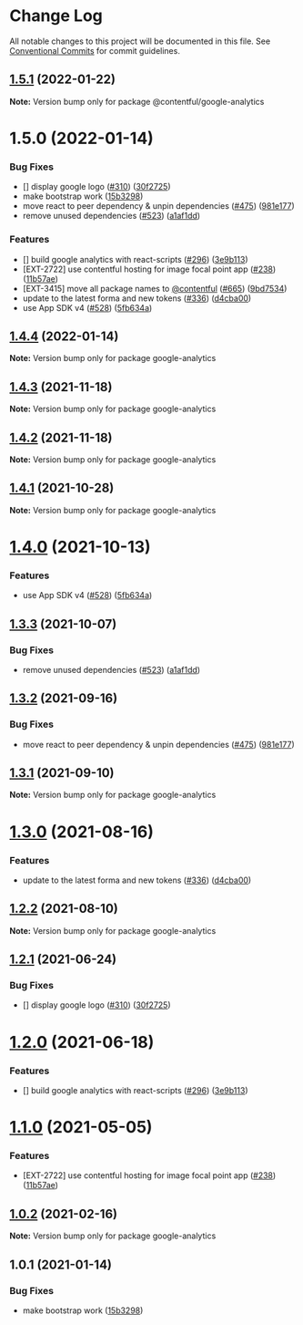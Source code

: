 # Change Log

All notable changes to this project will be documented in this file.
See [Conventional Commits](https://conventionalcommits.org) for commit guidelines.

## [1.5.1](https://github.com/contentful/apps/compare/@contentful/google-analytics@1.5.0...@contentful/google-analytics@1.5.1) (2022-01-22)

**Note:** Version bump only for package @contentful/google-analytics





# 1.5.0 (2022-01-14)


### Bug Fixes

* [] display google logo ([#310](https://github.com/contentful/apps/issues/310)) ([30f2725](https://github.com/contentful/apps/commit/30f27253cebdebe9c0c7cc8ebe1c6e0caf09342f))
* make bootstrap work ([15b3298](https://github.com/contentful/apps/commit/15b32984a3c96e3455cc13705e0347951a90bac6))
* move react to peer dependency & unpin dependencies ([#475](https://github.com/contentful/apps/issues/475)) ([981e177](https://github.com/contentful/apps/commit/981e177092fafdcce211822277d3ee0dad7ae689))
* remove unused dependencies ([#523](https://github.com/contentful/apps/issues/523)) ([a1af1dd](https://github.com/contentful/apps/commit/a1af1dd07726c1119e0c16fcbdfb3bea4f88dae2))


### Features

* [] build google analytics with react-scripts ([#296](https://github.com/contentful/apps/issues/296)) ([3e9b113](https://github.com/contentful/apps/commit/3e9b1132d998fd10fab5bba598f22807f265da3b))
* [EXT-2722] use contentful hosting for image focal point app ([#238](https://github.com/contentful/apps/issues/238)) ([11b57ae](https://github.com/contentful/apps/commit/11b57ae3e4fb5dd376544d89056430b71883517c))
* [EXT-3415] move all package names to [@contentful](https://github.com/contentful) ([#665](https://github.com/contentful/apps/issues/665)) ([9bd7534](https://github.com/contentful/apps/commit/9bd75340860e59f25b4eed900a832a482508f603))
* update to the latest forma and new tokens ([#336](https://github.com/contentful/apps/issues/336)) ([d4cba00](https://github.com/contentful/apps/commit/d4cba009066b590b790b0d32bb1afbcf699d3bee))
* use App SDK v4 ([#528](https://github.com/contentful/apps/issues/528)) ([5fb634a](https://github.com/contentful/apps/commit/5fb634a0679de8af4ada0de3d571a8a5e5564090))





## [1.4.4](https://github.com/contentful/apps/compare/google-analytics@1.4.3...google-analytics@1.4.4) (2022-01-14)

**Note:** Version bump only for package google-analytics





## [1.4.3](https://github.com/contentful/apps/compare/google-analytics@1.4.2...google-analytics@1.4.3) (2021-11-18)

**Note:** Version bump only for package google-analytics





## [1.4.2](https://github.com/contentful/apps/compare/google-analytics@1.4.1...google-analytics@1.4.2) (2021-11-18)

**Note:** Version bump only for package google-analytics





## [1.4.1](https://github.com/contentful/apps/compare/google-analytics@1.4.0...google-analytics@1.4.1) (2021-10-28)

**Note:** Version bump only for package google-analytics





# [1.4.0](https://github.com/contentful/apps/compare/google-analytics@1.3.3...google-analytics@1.4.0) (2021-10-13)


### Features

* use App SDK v4 ([#528](https://github.com/contentful/apps/issues/528)) ([5fb634a](https://github.com/contentful/apps/commit/5fb634a0679de8af4ada0de3d571a8a5e5564090))





## [1.3.3](https://github.com/contentful/apps/compare/google-analytics@1.3.2...google-analytics@1.3.3) (2021-10-07)


### Bug Fixes

* remove unused dependencies ([#523](https://github.com/contentful/apps/issues/523)) ([a1af1dd](https://github.com/contentful/apps/commit/a1af1dd07726c1119e0c16fcbdfb3bea4f88dae2))





## [1.3.2](https://github.com/contentful/apps/compare/google-analytics@1.3.1...google-analytics@1.3.2) (2021-09-16)


### Bug Fixes

* move react to peer dependency & unpin dependencies ([#475](https://github.com/contentful/apps/issues/475)) ([981e177](https://github.com/contentful/apps/commit/981e177092fafdcce211822277d3ee0dad7ae689))





## [1.3.1](https://github.com/contentful/apps/compare/google-analytics@1.3.0...google-analytics@1.3.1) (2021-09-10)

**Note:** Version bump only for package google-analytics





# [1.3.0](https://github.com/contentful/apps/compare/google-analytics@1.2.2...google-analytics@1.3.0) (2021-08-16)


### Features

* update to the latest forma and new tokens ([#336](https://github.com/contentful/apps/issues/336)) ([d4cba00](https://github.com/contentful/apps/commit/d4cba009066b590b790b0d32bb1afbcf699d3bee))





## [1.2.2](https://github.com/contentful/apps/compare/google-analytics@1.2.1...google-analytics@1.2.2) (2021-08-10)

**Note:** Version bump only for package google-analytics





## [1.2.1](https://github.com/contentful/apps/compare/google-analytics@1.2.0...google-analytics@1.2.1) (2021-06-24)


### Bug Fixes

* [] display google logo ([#310](https://github.com/contentful/apps/issues/310)) ([30f2725](https://github.com/contentful/apps/commit/30f27253cebdebe9c0c7cc8ebe1c6e0caf09342f))





# [1.2.0](https://github.com/contentful/apps/compare/google-analytics@1.1.0...google-analytics@1.2.0) (2021-06-18)


### Features

* [] build google analytics with react-scripts ([#296](https://github.com/contentful/apps/issues/296)) ([3e9b113](https://github.com/contentful/apps/commit/3e9b1132d998fd10fab5bba598f22807f265da3b))





# [1.1.0](https://github.com/contentful/apps/compare/google-analytics@1.0.2...google-analytics@1.1.0) (2021-05-05)


### Features

* [EXT-2722] use contentful hosting for image focal point app ([#238](https://github.com/contentful/apps/issues/238)) ([11b57ae](https://github.com/contentful/apps/commit/11b57ae3e4fb5dd376544d89056430b71883517c))





## [1.0.2](https://github.com/contentful/apps/compare/google-analytics@1.0.1...google-analytics@1.0.2) (2021-02-16)

**Note:** Version bump only for package google-analytics





## 1.0.1 (2021-01-14)


### Bug Fixes

* make bootstrap work ([15b3298](https://github.com/contentful/apps/commit/15b32984a3c96e3455cc13705e0347951a90bac6))
